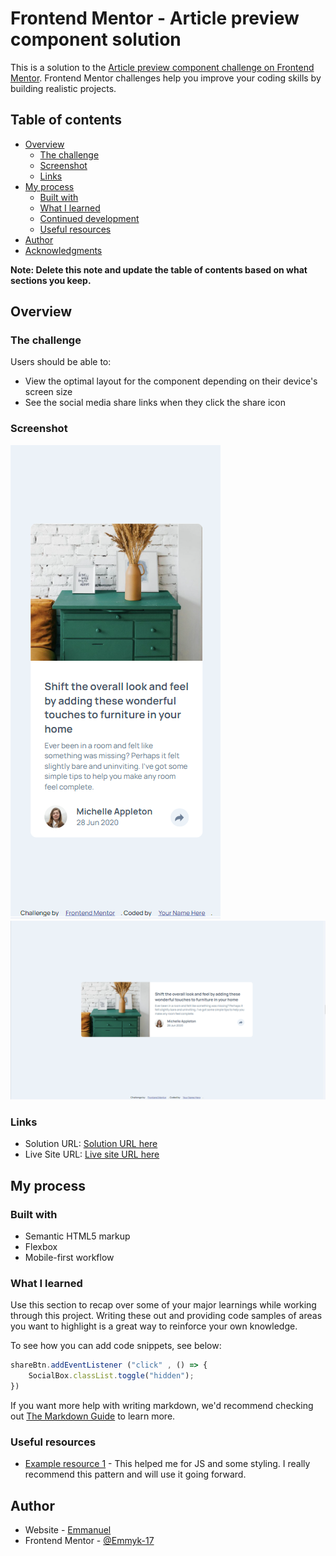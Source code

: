 # Frontend Mentor - Article preview component solution

This is a solution to the [Article preview component challenge on Frontend Mentor](https://www.frontendmentor.io/challenges/article-preview-component-dYBN_pYFT). Frontend Mentor challenges help you improve your coding skills by building realistic projects. 

## Table of contents

- [Overview](#overview)
  - [The challenge](#the-challenge)
  - [Screenshot](#screenshot)
  - [Links](#links)
- [My process](#my-process)
  - [Built with](#built-with)
  - [What I learned](#what-i-learned)
  - [Continued development](#continued-development)
  - [Useful resources](#useful-resources)
- [Author](#author)
- [Acknowledgments](#acknowledgments)

**Note: Delete this note and update the table of contents based on what sections you keep.**

## Overview

### The challenge

Users should be able to:

- View the optimal layout for the component depending on their device's screen size
- See the social media share links when they click the share icon

### Screenshot

![alt text](Mobile-view.png) 
![alt text](<Desktop view.png>)

### Links

- Solution URL: [Solution URL here](https://github.com/Emmyk-17/Article-preview)
- Live Site URL: [Live site URL here]( https://emmyk-17.github.io/Article-preview/)

## My process

### Built with

- Semantic HTML5 markup
- Flexbox
- Mobile-first workflow

### What I learned

Use this section to recap over some of your major learnings while working through this project. Writing these out and providing code samples of areas you want to highlight is a great way to reinforce your own knowledge.

To see how you can add code snippets, see below:

```js
shareBtn.addEventListener ("click" , () => {
    SocialBox.classList.toggle("hidden");
})
```

If you want more help with writing markdown, we'd recommend checking out [The Markdown Guide](https://www.markdownguide.org/) to learn more.



### Useful resources

- [Example resource 1](https://www.Youtube.com) - This helped me for JS and some styling. I really recommend this pattern and will use it going forward.


## Author

- Website - [Emmanuel](https://github.com/Emmyk-17)
- Frontend Mentor - [@Emmyk-17](https://www.frontendmentor.io/profile/Emmyk-17)

